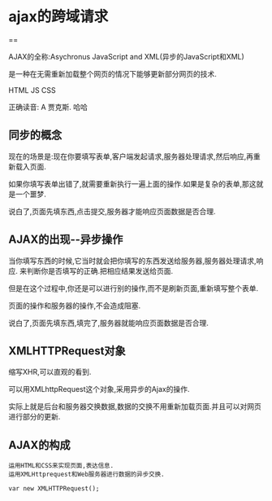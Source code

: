 
# ajax的跨域请求

==

AJAX的全称:Asychronus JavaScript and XML(异步的JavaScript和XML)

是一种在无需重新加载整个网页的情况下能够更新部分网页的技术.

HTML JS CSS

正确读音: A 贾克斯. 哈哈

## 同步的概念

现在的场景是:现在你要填写表单,客户端发起请求,服务器处理请求,然后响应,再重新载入页面.

如果你填写表单出错了,就需要重新执行一遍上面的操作.如果是复杂的表单,那这就是一个噩梦.

说白了,页面先填东西,点击提交,服务器才能响应页面数据是否合理.

## AJAX的出现--异步操作

当你填写东西的时候,它当时就会把你填写的东西发送给服务器,服务器处理请求,响应. 来判断你是否填写的正确.把相应结果发送给页面.

但是在这个过程中,你还是可以进行别的操作,而不是刷新页面,重新填写整个表单.

页面的操作和服务器的操作,不会造成阻塞.

说白了,页面先填东西,填完了,服务器就能响应页面数据是否合理.

## XMLHTTPRequest对象

缩写XHR,可以直观的看到.

可以用XMLhttpRequest这个对象,采用异步的Ajax的操作.

实际上就是后台和服务器交换数据,数据的交换不用重新加载页面.并且可以对网页进行部分的更新.

## AJAX的构成

```
运用HTML和CSS来实现页面,表达信息.
运用XMLHttprequest和Web服务器进行数据的异步交换.
```

```
var new XMLHTTPRequest();
```
